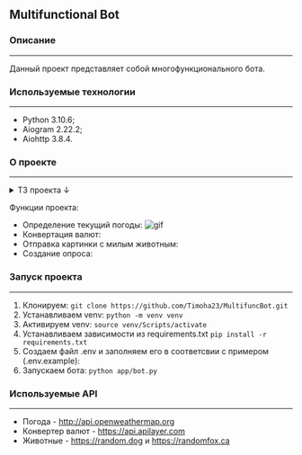 ## Multifunctional Bot
### Описание
---
Данный проект представляет собой многофункционального бота. 

### Используемые технологии
---
* Python 3.10.6;
* Aiogram 2.22.2;
* Aiohttp 3.8.4.

### О проекте
---

<details>
<summary>ТЗ проекта ↓</summary>
Напишите телеграмм-бота на языке Python, который будет выполнять следующие функции:

1. Приветствовать пользователя и предлагать ему выбрать определенную функцию бота.
2. Определить текущую погоду в определенном городе, используя публичное API погоды (например, OpenWeatherMap) и выдавать пользователю соответствующую информацию.
3. Конвертировать валюты, используя публичное API курсов валют (например, Exchange Rates API) и предоставлять пользователю результат конвертации.
4. Отправлять случайную картинку с милыми животными
5. Создавать опросы (polls) и отправлять их в групповой чат с определенным вопросом и вариантами ответов.
</details>

Функции проекта:
- Определение текущий погоды:
![gif](https://user-images.githubusercontent.com/103051349/233333236-a328735b-6ee9-41ef-83cf-388170e5f85d.gif)
- Конвертация валют:
- Отправка картинки с милым животным:
- Создание опроса:

### Запуск проекта
---
1. Клонируем:
``` git clone https://github.com/Timoha23/MultifuncBot.git ```
2. Устанавливаем venv:
``` python -m venv venv ```
3. Активируем venv:
``` source venv/Scripts/activate ```
4. Устанавливаем зависимости из requirements.txt
``` pip install -r requirements.txt ```
5. Создаем файл .env и заполняем его в соответсвии с примером (.env.example):
6. Запускаем бота:
``` python app/bot.py ```

### Используемые API
---
- Погода - http://api.openweathermap.org
- Конвертер валют - https://api.apilayer.com
- Животные - https://random.dog и https://randomfox.ca
